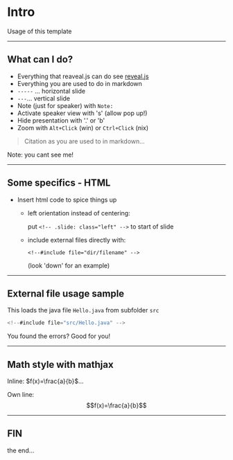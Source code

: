 # Intro

Usage of this template

-----
<!-- .slide: class="left" -->
## What can I do?

- Everything that reaveal.js can do see [reveal.js](https://revealjs.com)
- Everything you are used to do in markdown
- `-----` ... horizontal slide
- `---`... vertical slide
- Note (just for speaker) with `Note:`
- Activate speaker view with 's' (allow pop up!)
- Hide presentation with '.' or 'b'
- Zoom with `Alt+Click` (win) or `Ctrl+Click` (nix)

> Citation as you are used to in markdown...

Note: you cant see me!

-----
<!-- .slide: class="left" -->
## Some specifics - HTML

- Insert html code to spice things up
  - left orientation instead of centering:

      put `<!-- .slide: class="left" -->` to start of slide

  - include external files directly with:

      `<!--#include file="dir/filename" -->`

      (look 'down' for an example)

---
<!-- .slide: class="left" -->
## External file usage sample

This loads the java file `Hello.java` from subfolder `src`

```java
<!--#include file="src/Hello.java" -->
```

You found the errors? Good for you!

-----
<!-- .slide: class="left" -->
## Math style with mathjax

Inline: $f(x)=\frac{a}{b}$...

Own line:
$$f(x)=\frac{a}{b}$$

-----

## FIN

the end...
